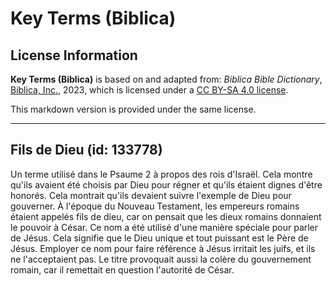 # Key Terms (Biblica)

## License Information

**Key Terms (Biblica)** is based on and adapted from: _Biblica Bible Dictionary_, [Biblica, Inc.](https://www.biblica.com/), 2023, which is licensed under a [CC BY-SA 4.0 license](https://creativecommons.org/licenses/by-sa/4.0/legalcode.en).

This markdown version is provided under the same license.



--------------------------------

## Fils de Dieu (id: 133778)

 Un terme utilisé dans le Psaume 2 à propos des rois d'Israël. Cela montre qu'ils avaient été choisis par Dieu pour régner et qu'ils étaient dignes d'être honorés. Cela montrait qu'ils devaient suivre l'exemple de Dieu pour gouverner. À l'époque du Nouveau Testament, les empereurs romains étaient appelés fils de dieu, car on pensait que les dieux romains donnaient le pouvoir à César. Ce nom a été utilisé d'une manière spéciale pour parler de Jésus. Cela signifie que le Dieu unique et tout puissant est le Père de Jésus. Employer ce nom pour faire référence à Jésus irritait les juifs, et ils ne l'acceptaient pas. Le titre provoquait aussi la colère du gouvernement romain, car il remettait en question l'autorité de César.


